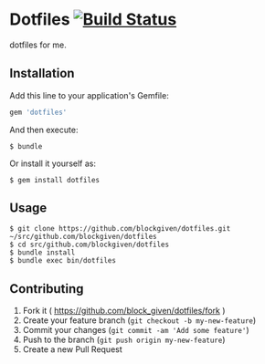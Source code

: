 # Dotfiles [![Build Status](https://travis-ci.org/blockgiven/dotfiles.svg)](https://travis-ci.org/blockgiven/dotfiles)

dotfiles for me.

## Installation

Add this line to your application's Gemfile:

```ruby
gem 'dotfiles'
```

And then execute:

    $ bundle

Or install it yourself as:

    $ gem install dotfiles

## Usage

    $ git clone https://github.com/blockgiven/dotfiles.git ~/src/github.com/blockgiven/dotfiles
    $ cd src/github.com/blockgiven/dotfiles
    $ bundle install
    $ bundle exec bin/dotfiles

## Contributing

1. Fork it ( https://github.com/block_given/dotfiles/fork )
2. Create your feature branch (`git checkout -b my-new-feature`)
3. Commit your changes (`git commit -am 'Add some feature'`)
4. Push to the branch (`git push origin my-new-feature`)
5. Create a new Pull Request
